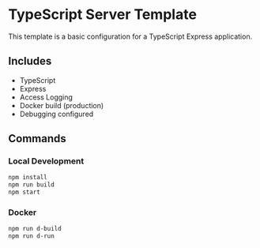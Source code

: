 # TypeScript Server Template
This template is a basic configuration for a TypeScript Express application.

## Includes
* TypeScript
* Express
* Access Logging
* Docker build (production)
* Debugging configured

## Commands

### Local Development
```bash
npm install
npm run build
npm start
```

### Docker
```bash
npm run d-build
npm run d-run
```
